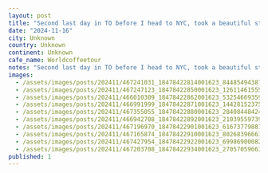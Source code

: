 ```yaml
---
layout: post
title: "Second last day in TO before I head to NYC, took a beautiful stroll through High park (check out this gorgeous tree I foundâ¦.) and yet another cheeky stop on the #worldcoffeetour Buno on Queen west,"
date: "2024-11-16"
city: Unknown
country: Unknown
continent: Unknown
cafe_name: Worldcoffeetour
notes: "Second last day in TO before I head to NYC, took a beautiful stroll through High park (check out this gorgeous tree I foundâ¦.) and yet another cheeky stop on the #worldcoffeetour Buno on Queen west, cute blue motif, great espresso."
images:
  - /assets/images/posts/202411/467241031_18478422814001623_844854943870838980_n_17863669776203469.jpg
  - /assets/images/posts/202411/467247123_18478422850001623_1261146155533244108_n_18059954974888633.jpg
  - /assets/images/posts/202411/466010309_18478422862001623_5325466935969533602_n_17889009561130589.jpg
  - /assets/images/posts/202411/466991999_18478422871001623_1442815237555978937_n_18250450987277446.jpg
  - /assets/images/posts/202411/467355055_18478422880001623_2840844842496134650_n_17842625697363693.jpg
  - /assets/images/posts/202411/466942708_18478422892001623_2103955973925480245_n_18073535914536296.jpg
  - /assets/images/posts/202411/467196970_18478422901001623_6167377988117530394_n_18061189105830809.jpg
  - /assets/images/posts/202411/467165874_18478422910001623_8026839666372583980_n_18071608588620984.jpg
  - /assets/images/posts/202411/467427954_18478422922001623_6998690008231169929_n_18079392853568666.jpg
  - /assets/images/posts/202411/467203708_18478422934001623_2705705966324839568_n_18466051666028926.jpg
published: 1
---
```

